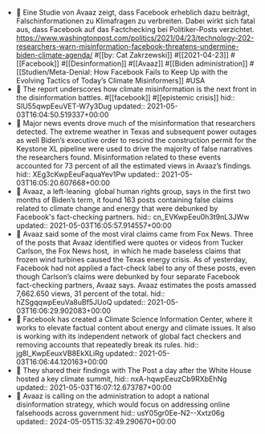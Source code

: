 - 📝 Eine Studie von Avaaz zeigt, dass Facebook erheblich dazu beiträgt, Falschinformationen zu Klimafragen zu verbreiten. Dabei wirkt sich fatal aus, dass Facebook auf das Factchecking bei Politiker-Posts verzichtet. https://www.washingtonpost.com/politics/2021/04/23/technology-202-researchers-warn-misinformation-facebook-threatens-undermine-biden-climate-agenda/ #[[by: Cat Zakrzewski]] #[[2021-04-23]] #[[Facebook]] #[[Desinformation]] #[[Avaaz]] #[[Biden administration]] #[[Studien/Meta-Denial: How Facebook Fails to Keep Up with the Evolving Tactics of Today’s Climate Misinformers]] #USA
- 📌 The report underscores how climate misinformation is the next front in the disinformation battles. #[[facebook]] #[[epistemic crisis]]
  hid:: SlU55qwpEeuVET-W7y3Dug
  updated:: 2021-05-03T16:04:50.519337+00:00
- 📌 Major news events drove much of the misinformation that researchers detected. The extreme weather in Texas and subsequent power outages as well Biden’s executive order to rescind the construction permit for the Keystone XL pipeline were used to drive the majority of false narratives the researchers found. Misinformation related to these events accounted for 73 percent of all the estimated views in Avaaz’s findings.
  hid:: XEg3cKwpEeuFaquaYev1Pw
  updated:: 2021-05-03T16:05:20.607668+00:00
- 📌 Avaaz, a left-leaning  global human rights group, says in the first two months of Biden’s term, it found 163 posts containing false claims related to climate change and energy that were debunked by Facebook's fact-checking partners.
  hid:: cn_EVKwpEeu0h3t9nL3JWw
  updated:: 2021-05-03T16:05:57.914557+00:00
- 📌 Avaaz said some of the most viral claims came from Fox News. Three of the posts that Avaaz identified were quotes or videos from Tucker Carlson, the Fox News host,  in which he made baseless claims that frozen wind turbines caused the Texas energy crisis. As of yesterday, Facebook had not applied a fact-check label to any of these posts, even though Carlson’s claims were debunked by four separate Facebook fact-checking partners, Avaaz says. Avaaz estimates the posts amassed 7,662.650 views, 31 percent of the total.
  hid:: hZSgqqwpEeuVa8uBf5JUoQ
  updated:: 2021-05-03T16:06:29.902083+00:00
- 📌 Facebook has created a Climate Science Information Center, where it works to elevate factual content about energy and climate issues. It also is working with its independent network of global fact checkers and removing accounts that repeatedly break its rules.
  hid:: jg8l_KwpEeuxVB8EkXLiRg
  updated:: 2021-05-03T16:06:44.120163+00:00
- 📌 They shared their findings with The Post a day after the White House hosted a key climate summit,
  hid:: nxA-hqwpEeuzCb9RXbEhNg
  updated:: 2021-05-03T16:07:12.673787+00:00
- 📌 Avaaz is calling on the administration to adopt a national disinformation strategy, which would focus on addressing online falsehoods across government
  hid:: usY05gr0Ee-N2--Xxtz06g
  updated:: 2024-05-05T15:32:49.290670+00:00